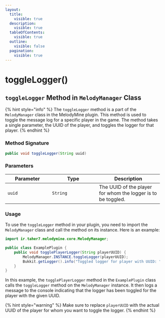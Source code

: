 ```yaml
---
layout:
  title:
    visible: true
  description:
    visible: true
  tableOfContents:
    visible: true
  outline:
    visible: false
  pagination:
    visible: true
---
```


# toggleLogger()

## `toggleLogger` Method in `MelodyManager` Class

{% hint style="info" %}
The `toggleLogger` method is a part of the `MelodyManager` class in the MelodyMine plugin. This method is used to toggle the message log for a specific player in the game. The method takes a single parameter, the UUID of the player, and toggles the logger for that player.
{% endhint %}

### Method Signature

```java
public void toggleLogger(String uuid)
```

### Parameters

<table><thead><tr><th width="129">Parameter</th><th width="137">Type</th><th>Description</th></tr></thead><tbody><tr><td><code>uuid</code></td><td><code>String</code></td><td>The UUID of the player for whom the logger is to be toggled.</td></tr></tbody></table>

### Usage

To use the `toggleLogger` method in your plugin, you need to import the `MelodyManager` class and call the method on its instance. Here is an example:

```java
import ir.taher7.melodymine.core.MelodyManager;

public class ExamplePlugin {
    public void togglePlayerLogger(String playerUUID) {
        MelodyManager.INSTANCE.toggleLogger(playerUUID);
        Bukkit.getLogger().info("Toggled logger for player with UUID: " + playerUUID);
    }
}
```

In this example, the `togglePlayerLogger` method in the `ExamplePlugin` class calls the `toggleLogger` method on the `MelodyManager` instance. It then logs a message to the console indicating that the logger has been toggled for the player with the given UUID.

{% hint style="warning" %}
Make sure to replace `playerUUID` with the actual UUID of the player for whom you want to toggle the logger.
{% endhint %}
